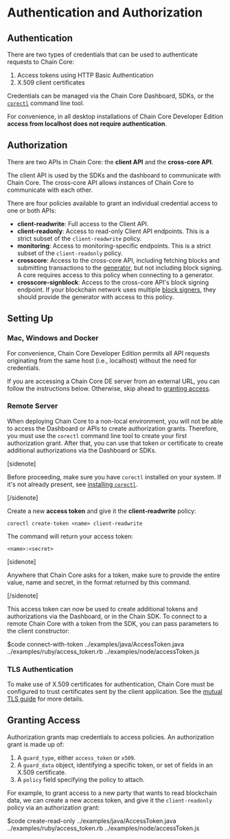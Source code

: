 # Authentication and Authorization

## Authentication

There are two types of credentials that can be used to authenticate requests
to Chain Core:

1. Access tokens using HTTP Basic Authentication
2. X.509 client certificates

Credentials can be managed via the Chain Core Dashboard, SDKs, or the [`corectl`](../reference/corectl) command line tool.

For convenience, in all desktop installations of Chain Core Developer Edition **access from localhost does not require authentication**.

## Authorization

There are two APIs in Chain Core: the **client API** and the **cross-core API**.

The client API is used by the SDKs and the dashboard to communicate with Chain
Core. The cross-core API allows instances of Chain Core to communicate with each other.

There are four policies available to grant an individual credential
access to one or both APIs:

* **client-readwrite**: Full access to the Client API.
* **client-readonly**: Access to read-only Client API endpoints. This is a strict
subset of the `client-readwrite` policy.
* **monitoring**: Access to monitoring-specific endpoints. This is a strict
subset of the `client-readonly` policy.
* **crosscore**: Access to the cross-core API, including fetching blocks and submitting transactions to the [generator](blockchain-operators.md), but not including block signing. A core requires access to this policy when connecting to a generator.
* **crosscore-signblock**: Access to the cross-core API's block signing endpoint. If your blockchain network uses multiple [block signers](blockchain-operators.md), they should provide the generator with access to this policy.

## Setting Up

### Mac, Windows and Docker

For convenience, Chain Core Developer Edition permits all API requests
originating from the same host (i.e., localhost) without the need
for credentials.

If you are accessing a Chain Core DE server from an external URL, you can
follow the instructions below. Otherwise, skip ahead to
[granting access](#granting-access).

### Remote Server

When deploying Chain Core to a non-local environment, you will not be able to
access the Dashboard or APIs to create authorization grants. Therefore, you
must use the `corectl` command line tool to create your first authorization
grant. After that, you can use that token or certificate to create additional
authorizations via the Dashboard or SDKs.

[sidenote]

Before proceeding, make sure you have `corectl` installed on your system. If
it's not already present, see
[installing `corectl`](../reference/corectl#installation).

[/sidenote]

Create a new **access token** and give it the **client-readwrite** policy:

```
corectl create-token <name> client-readwrite
```

The command will return your access token:

```
<name>:<secret>
```

[sidenote]

Anywhere that Chain Core asks for a token, make sure to provide the entire
value, name and secret, in the format returned by this command.

[/sidenote]

This access token can now be used to create additional tokens and authorizations
via the Dashboard, or in the Chain SDK. To connect to a remote Chain Core
with a token from the SDK, you can pass parameters to the client constructor:

$code connect-with-token ../examples/java/AccessToken.java ../examples/ruby/access_token.rb ../examples/node/accessToken.js

### TLS Authentication

To make use of X.509 certificates for authentication, Chain Core must be
configured to trust certificates sent by the client application. See the
[mutual TLS guide](mutual-tls-auth.md) for more details.

## Granting Access

Authorization grants map credentials to access policies. An authorization grant
is made up of:

1. A `guard_type`, either `access_token` or `x509`.
2. A `guard_data` object, identifying a specific token, or set of fields in an
X.509 certificate.
3. A `policy` field specifying the policy to attach.

For example, to grant access to a new party that wants to read blockchain data,
we can create a new access token, and give it the `client-readonly` policy
via an authorization grant:

$code create-read-only ../examples/java/AccessToken.java ../examples/ruby/access_token.rb ../examples/node/accessToken.js

